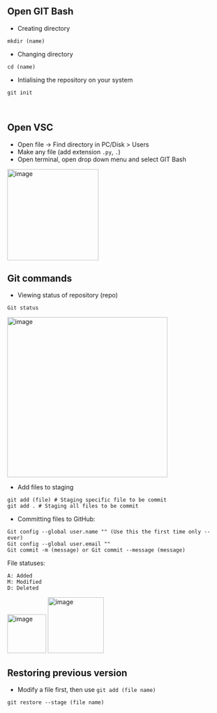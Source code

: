## Open GIT Bash
- Creating directory <br>
```
mkdir (name)
```


- Changing directory
```
cd (name)
```


- Intialising the repository on your system
```
git init
```
<br>

## Open VSC
- Open file -> Find directory in PC/Disk > Users
- Make any file (add extension `.py`, `.`)
- Open terminal, open drop down menu and select GIT Bash
<img width="209" alt="image" src="https://github.com/Kairos-T/Github-NullsecxOverflow/assets/80029462/1373e1bb-1ed0-4ed6-9c48-be500bd9095e">
<br>

## Git commands

- Viewing status of repository (repo)
```
Git status
```
<img width="367" alt="image" src="https://github.com/Kairos-T/Github-NullsecxOverflow/assets/80029462/329c8972-3920-4c57-98dd-8bb65c063ffd"> <br>
- Add files to staging
```
git add (file) # Staging specific file to be commit 
git add . # Staging all files to be commit
```

- Committing files to GitHub:
```
Git config --global user.name "" (Use this the first time only -- ever)
Git config --global user.email ""
Git commit -m (message) or Git commit --message (message)
```

File statuses: 
```
A: Added
M: Modified
D: Deleted
```
<img width="89" alt="image" src="https://github.com/Kairos-T/Github-NullsecxOverflow/assets/80029462/b6f9e7d7-a295-4088-bf4d-671d797249e7">
<img width="128" alt="image" src="https://github.com/Kairos-T/Github-NullsecxOverflow/assets/80029462/e2ab6674-7bb7-4a5e-b7d0-928e6ff4acb7">

<br>

## Restoring previous version
- Modify a file first, then use `git add (file name)`
```
git restore --stage (file name)
```
